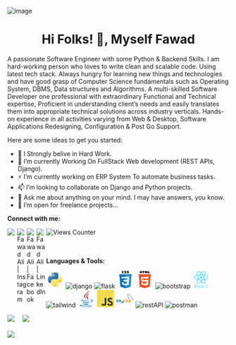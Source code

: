 ![image](https://bit.ly/3gArSMF)
<h1 align="center">Hi Folks! 👋, Myself Fawad</h1>
A passionate Software Engineer with some Python & Backend Skills. I am hard-working person who loves to write clean and scalable code. Using latest tech stack. Always hungry for learning new things and technologies and have good grasp of Computer Science fundamentals such as Operating System, DBMS, Data structures and Algorithms.
A multi-skilled Software Developer one professional with extraordinary Functional and Technical expertise, Proficient in understanding client’s needs and easily translates them into appropriate technical solutions across industry verticals. Hands-on experience in all activities varying from
Web & Desktop, Software Applications Redesigning, Configuration & Post Go Support.

Here are some ideas to get you started:

- 🔭 I Strongly belive in Hard Work.
- 🌱 I’m currently Working On FullStack Web development (REST APIs, Django).
- ⚡ I’m currently working on ERP System To automate business tasks.
- 📫 I’m looking to collaborate on Django and Python projects.
- 💬 Ask me about anything on your mind. I may have answers, you know.
- 👯 I’m open for freelance projects...


**Connect with me:**

[<img align="left"  width="22px" src="https://bit.ly/2DwmpPn" />][website]
[<img align="left" alt="Fawad Ali | Instagram" width="22px" src="https://bit.ly/3unC7Y1" />][instagram]
[<img align="left" alt="Fawad Ali | Facebook" width="22px" src="https://bit.ly/3UahuJ5" />][facebook]
[<img align="left" alt="Fawad Ali | LinkedIn" width="22px" src="https://bit.ly/3F3fzSh" />][linkedin]
<img src="https://komarev.com/ghpvc/?username=fawadss1&style=flat-square&color=blue" alt="Views Counter"/>

[website]: https://fawadss1.github.io/resume
[instagram]: https://www.instagram.com/fawadss1/
[facebook]: https://www.fb.com/fawad.khan546/
[linkedin]: https://www.linkedin.com/in/fawadss1/
<br/>
<br/>
**Languages & Tools:**
<p>
  <img src="https://raw.githubusercontent.com/devicons/devicon/master/icons/python/python-original.svg" alt="python" width="40" height="40"/>
  <img src="https://cdn.worldvectorlogo.com/logos/django.svg" alt="django" width="40" height="40"/>
  <img src="https://www.vectorlogo.zone/logos/pocoo_flask/pocoo_flask-icon.svg" alt="flask" width="40" height="40"/>
  <img src="https://raw.githubusercontent.com/devicons/devicon/master/icons/css3/css3-original-wordmark.svg" alt="css3" width="40" height="40"/>
  <img src="https://raw.githubusercontent.com/devicons/devicon/master/icons/html5/html5-original-wordmark.svg" alt="html5" width="40" height="40"/>
  <img src="https://avatars.githubusercontent.com/u/2918581?s=280&v=4" alt="bootstrap" width="40" height="40"/>
  <img src="https://raw.githubusercontent.com/devicons/devicon/master/icons/react/react-original-wordmark.svg" alt="react" width="40" height="40"/>
  <img src="https://www.vectorlogo.zone/logos/tailwindcss/tailwindcss-icon.svg" alt="tailwind" width="40" height="40"/>
  <img src="https://raw.githubusercontent.com/devicons/devicon/master/icons/java/java-original.svg" alt="java" width="40" height="40"/>
  <img src="https://raw.githubusercontent.com/devicons/devicon/master/icons/javascript/javascript-original.svg" alt="javascript" width="40" height="40"/>
  <img src="https://raw.githubusercontent.com/devicons/devicon/master/icons/mysql/mysql-original-wordmark.svg" alt="mysql" width="40" height="40"/>
  <img src="https://bit.ly/3VjxNVy" alt="restAPI" width="40" height="40"/>
  <img src="https://www.vectorlogo.zone/logos/getpostman/getpostman-icon.svg" alt="postman" width="40" height="40"/>
</p>

<img src="https://github-readme-stats.vercel.app/api?username=fawadss1&layout=compact&show_icons=true&theme=vision-friendly-dark" width="420"/>&emsp;
<img src="http://github-readme-streak-stats.herokuapp.com?user=fawadss1&theme=dark&layout=compact&theme=vision-friendly-dark" width="420" />
<br/>
<br/>
<img src="https://github-readme-stats.vercel.app/api/top-langs/?username=fawadss1&layout=compact&theme=vision-friendly-dark" width="420" />

